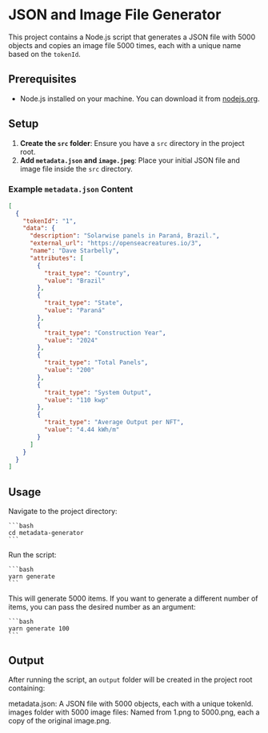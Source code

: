 # JSON and Image File Generator

This project contains a Node.js script that generates a JSON file with 5000 objects and copies an image file 5000 times, each with a unique name based on the `tokenId`.

## Prerequisites

- Node.js installed on your machine. You can download it from [nodejs.org](https://nodejs.org/).

## Setup

1. **Create the `src` folder**: Ensure you have a `src` directory in the project root.
2. **Add `metadata.json` and `image.jpeg`**: Place your initial JSON file and image file inside the `src` directory.

### Example `metadata.json` Content

```json
[
  {
    "tokenId": "1",
    "data": {
      "description": "Solarwise panels in Paraná, Brazil.",
      "external_url": "https://openseacreatures.io/3",
      "name": "Dave Starbelly",
      "attributes": [
        {
          "trait_type": "Country",
          "value": "Brazil"
        },
        {
          "trait_type": "State",
          "value": "Paraná"
        },
        {
          "trait_type": "Construction Year",
          "value": "2024"
        },
        {
          "trait_type": "Total Panels",
          "value": "200"
        },
        {
          "trait_type": "System Output",
          "value": "110 kwp"
        },
        {
          "trait_type": "Average Output per NFT",
          "value": "4.44 kWh/m"
        }
      ]
    }
  }
]
```

## Usage

Navigate to the project directory:

    ```bash
    cd metadata-generator
    ```

Run the script:

    ```bash
    yarn generate
    ```

This will generate 5000 items. If you want to generate a different number of items, you can pass the desired
number as an argument:

    ```bash
    yarn generate 100
    ```

## Output

After running the script, an `output` folder will be created in the project root containing:

metadata.json: A JSON file with 5000 objects, each with a unique tokenId.
images folder with 5000 image files: Named from 1.png to 5000.png, each a copy of the original image.png.

